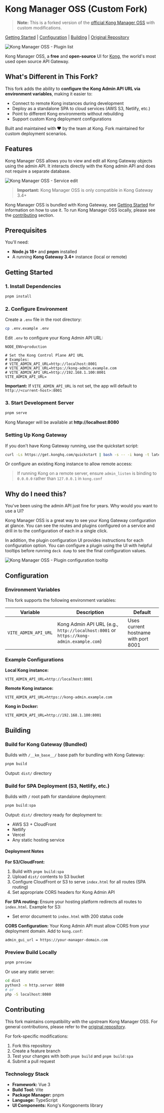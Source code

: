 # Kong Manager OSS (Custom Fork)

> **Note:** This is a forked version of the [official Kong Manager OSS](https://github.com/Kong/kong-manager) with custom modifications.

[Getting Started](#getting-started) | [Configuration](#configuration) | [Building](#building) | [Original Repository](https://github.com/Kong/kong-manager)

![Kong Manager OSS - Plugin list](./media/Plugin%20list.png)

Kong Manager OSS, a **free** and **open-source** UI for [Kong](https://github.com/kong/kong), the world's most used open source API Gateway.

## What's Different in This Fork?

This fork adds the ability to **configure the Kong Admin API URL via environment variables**, making it easier to:

- Connect to remote Kong instances during development
- Deploy as a standalone SPA to cloud services (AWS S3, Netlify, etc.)
- Point to different Kong environments without rebuilding
- Support custom Kong deployment configurations

Built and maintained with ❤️ by the team at Kong. Fork maintained for custom deployment scenarios.

## Features

Kong Manager OSS allows you to view and edit all Kong Gateway objects using the admin API. It interacts directly with the Kong admin API and does not require a separate database.

![Kong Manager OSS - Service edit](./media/Service%20edit.png)

> **Important:** Kong Manager OSS is only compatible in Kong Gateway 3.4+

Kong Manager OSS is bundled with Kong Gateway, see [Getting Started](#getting-started) for information on how to use it. To run Kong Manager OSS locally, please see the [contributing](#contributing) section.

## Prerequisites

You'll need:
- **Node.js 18+** and **pnpm** installed
- A running **Kong Gateway 3.4+** instance (local or remote)

## Getting Started

### 1. Install Dependencies

```bash
pnpm install
```

### 2. Configure Environment

Create a `.env` file in the root directory:

```bash
cp .env.example .env
```

Edit `.env` to configure your Kong Admin API URL:

```env
NODE_ENV=production

# Set the Kong Control Plane API URL
# Examples:
# VITE_ADMIN_API_URL=http://localhost:8001
# VITE_ADMIN_API_URL=https://kong-admin.example.com
# VITE_ADMIN_API_URL=http://192.168.1.100:8001
VITE_ADMIN_API_URL=
```

**Important:** If `VITE_ADMIN_API_URL` is not set, the app will default to `http://<current-host>:8001`

### 3. Start Development Server

```bash
pnpm serve
```

Kong Manager will be available at **http://localhost:8080**

### Setting Up Kong Gateway

If you don't have Kong Gateway running, use the quickstart script:

```bash
curl -Ls https://get.konghq.com/quickstart | bash -s -- -i kong -t latest
```

Or configure an existing Kong instance to allow remote access:

> If running Kong on a remote server, ensure `admin_listen` is binding to `0.0.0.0` rather than `127.0.0.1` in `kong.conf`

## Why do I need this?

You've been using the admin API just fine for years. Why would you want to use a UI?

Kong Manager OSS is a great way to see your Kong Gateway configuration at glance. You can see the routes and plugins configured on a service and drill in to the configuration of each in a single click.

In addition, the plugin configuration UI provides instructions for each configuration option. You can configure a plugin using the UI with helpful tooltips before running `deck dump` to see the final configuration values.

![Kong Manager OSS - Plugin configuration tooltip](./media/Plugin%20configuration%20tooltip.png)

## Configuration

### Environment Variables

This fork supports the following environment variables:

| Variable | Description | Default |
|----------|-------------|----------|
| `VITE_ADMIN_API_URL` | Kong Admin API URL (e.g., `http://localhost:8001` or `https://kong-admin.example.com`) | Uses current hostname with port 8001 |

### Example Configurations

**Local Kong instance:**
```env
VITE_ADMIN_API_URL=http://localhost:8001
```

**Remote Kong instance:**
```env
VITE_ADMIN_API_URL=https://kong-admin.example.com
```

**Kong in Docker:**
```env
VITE_ADMIN_API_URL=http://192.168.1.100:8001
```

## Building

### Build for Kong Gateway (Bundled)

Builds with `/__km_base__/` base path for bundling with Kong Gateway:

```bash
pnpm build
```

Output: `dist/` directory

### Build for SPA Deployment (S3, Netlify, etc.)

Builds with `/` root path for standalone deployment:

```bash
pnpm build:spa
```

Output: `dist/` directory ready for deployment to:
- AWS S3 + CloudFront
- Netlify
- Vercel
- Any static hosting service

#### Deployment Notes

**For S3/CloudFront:**
1. Build with `pnpm build:spa`
2. Upload `dist/` contents to S3 bucket
3. Configure CloudFront or S3 to serve `index.html` for all routes (SPA routing)
4. Set appropriate CORS headers for Kong Admin API

**For SPA routing:**
Ensure your hosting platform redirects all routes to `index.html`. Example for S3:
- Set error document to `index.html` with 200 status code

**CORS Configuration:**
Your Kong Admin API must allow CORS from your deployment domain. Add to `kong.conf`:
```
admin_gui_url = https://your-manager-domain.com
```

### Preview Build Locally

```bash
pnpm preview
```

Or use any static server:
```bash
cd dist
python3 -m http.server 8080
# or
php -S localhost:8080
```

## Contributing

This fork maintains compatibility with the upstream Kong Manager OSS. For general contributions, please refer to the [original repository](https://github.com/Kong/kong-manager).

For fork-specific modifications:
1. Fork this repository
2. Create a feature branch
3. Test your changes with both `pnpm build` and `pnpm build:spa`
4. Submit a pull request

### Technology Stack

- **Framework:** Vue 3
- **Build Tool:** Vite
- **Package Manager:** pnpm
- **Language:** TypeScript
- **UI Components:** Kong's Kongponents library
